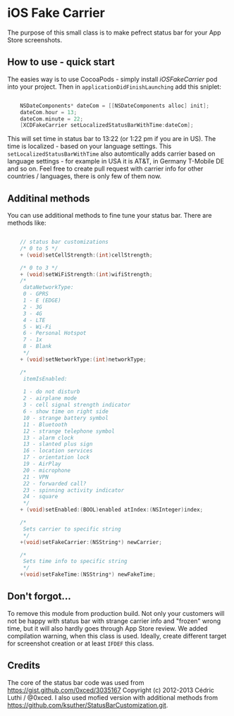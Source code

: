 # iOS Fake Carrier
The purpose of this small class is to make pefrect status bar for your App Store screenshots. 


[example]: webimages/statusbars.png?raw=true "Example of different status bars"

## How to use - quick start
The easies way is to use CocoaPods - simply install *iOSFakeCarrier* pod into your project. Then in `applicationDidFinishLaunching` add this sniplet:

```objective-c

    NSDateComponents* dateCom = [[NSDateComponents alloc] init];
    dateCom.hour = 13;
    dateCom.minute = 22;
    [XCDFakeCarrier setLocalizedStatusBarWithTime:dateCom];

```

This will set time in status bar to 13:22 (or 1:22 pm if you are in US). The time is localized - based on your language settings.
This `setLocalizedStatusBarWithTime` also automtically adds carrier based on language settings - for example in USA it is AT&T, in 
Germany T-Mobile DE and so on. Feel free to create pull request with carrier info for other countries / languages, there is only few 
of them now.

## Additinal methods
You can use additional methods to fine tune your status bar. There are methods like:

```objective-c

	// status bar customizations
	/* 0 to 5 */
	+ (void)setCellStrength:(int)cellStrength;

	/* 0 to 3 */
	+ (void)setWiFiStrength:(int)wifiStrength;
	/*
	 dataNetworkType:
	 0 - GPRS
	 1 - E (EDGE)
	 2 - 3G
	 3 - 4G
	 4 - LTE
	 5 - Wi-Fi
	 6 - Personal Hotspot
	 7 - 1x
	 8 - Blank
	 */
	+ (void)setNetworkType:(int)networkType;

	/*
	 itemIsEnabled:
	 
	 1 - do not disturb
	 2 - airplane mode
	 3 - cell signal strength indicator
	 6 - show time on right side
	 10 - strange battery symbol
	 11 - Bluetooth
	 12 - strange telephone symbol
	 13 - alarm clock
	 13 - slanted plus sign
	 16 - location services
	 17 - orientation lock
	 19 - AirPlay
	 20 - microphone
	 21 - VPN
	 22 - forwarded call?
	 23 - spinning activity indicator
	 24 - square
	 */
	+ (void)setEnabled:(BOOL)enabled atIndex:(NSInteger)index;

	/*
	 Sets carrier to specific string 
	 */
	+(void)setFakeCarrier:(NSString*) newCarrier;

	/*
	 Sets time info to specific string
	 */
	+(void)setFakeTime:(NSString*) newFakeTime;


```

## Don't forgot...
To remove this module from production build. Not only your customers will not be happy with status bar with strange carrier info and
"frozen" wrong time, but it will also hardly goes through App Store review. We added compilation warning, when this class is used. Ideally, 
create different target for screenshot creation or at least `IFDEF` this class.

## Credits
The core of the status bar code was used from https://gist.github.com/0xced/3035167 Copyright (c) 2012-2013 Cédric Luthi / @0xced. I also 
used mofied version with additional methods from https://github.com/ksuther/StatusBarCustomization.git.